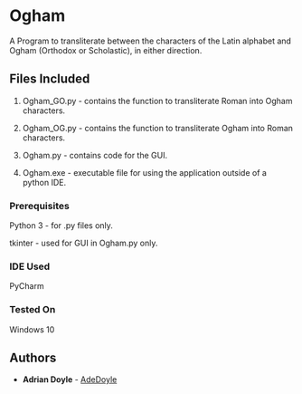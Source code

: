 # Ogham
A Program to transliterate between the characters of the Latin alphabet and Ogham (Orthodox or Scholastic), in either direction.


## Files Included

1. Ogham_GO.py - contains the function to transliterate Roman into Ogham characters.

2. Ogham_OG.py - contains the function to transliterate Ogham into Roman characters.

3. Ogham.py - contains code for the GUI.

4. Ogham.exe - executable file for using the application outside of a python IDE.

### Prerequisites

Python 3 - for .py files only.

tkinter - used for GUI in Ogham.py only.

### IDE Used

PyCharm

### Tested On

Windows 10

## Authors

* **Adrian Doyle** - [AdeDoyle](https://github.com/AdeDoyle)
